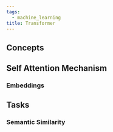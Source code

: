 ```yaml
---
tags:
  - machine_learning
title: Transformer
---
```

## Concepts

## Self Attention Mechanism



### Embeddings

## Tasks
### Semantic Similarity